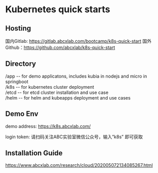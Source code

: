 # Kubernetes quick starts
## Hosting 
国内Gitlab: https://gitlab.abcxlab.com/bootcamp/k8s-quick-start
国外Github：https://github.com/abcxlab/k8s-quick-start
## Directory 
/app -- for demo applicatons, includes kubia in nodejs and micro in springboot  
/k8s -- for kubernetes cluster deployment   
/etcd -- for etcd cluster installation and use case   
/helm -- for helm and kubeapps deployment and use cases   

## Demo Env
demo address:  https://k8s.abcxlab.com/

login token: 请扫码关注ABC实验室微信公众号，输入”k8s” 即可获取

## Installation Guide 
https://www.abcxlab.com/research/cloud/202005072134085267.html
